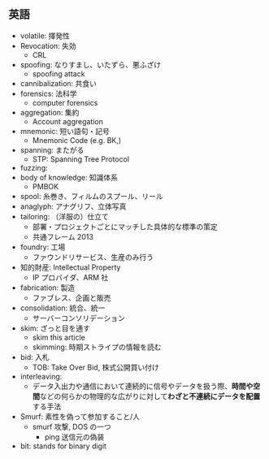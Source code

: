 ## 英語

- volatile: 揮発性
- Revocation: 失効
    - CRL
- spoofing: なりすまし、いたずら、悪ふざけ
    - spoofing attack
- cannibalization: 共食い
- forensics: 法科学
    - computer forensics
- aggregation: 集約
    - Account aggregation
- mnemonic: 短い語句・記号
    - Mnemonic Code (e.g. BK,)
- spanning: またがる
    - STP: Spanning Tree Protocol
- fuzzing:
- body of knowledge: 知識体系
    - PMBOK
- spool: 糸巻き、フィルムのスプール、リール
- anaglyph: アナグリフ、立体写真
- tailoring: （洋服の）仕立て
    - 部署・プロジェクトごとにマッチした具体的な標準の策定
    - 共通フレーム 2013
- foundry: 工場
    - ファウンドリサービス、生産のみ行う
- 知的財産: Intellectual Property
    - IP プロバイダ、ARM 社
- fabrication: 製造
    - ファブレス、企画と販売
- consolidation: 統合、統一
    - サーバーコンソリデーション
- skim: ざっと目を通す
    - skim this article
    - skimming: 時期ストライプの情報を読む
- bid: 入札
    - TOB: Take Over Bid, 株式公開買い付け
- interleaving:
    - データ入出力や通信において連続的に信号やデータを扱う際、**時間や空間**などの何らかの物理的な広がりに対して**わざと不連続にデータを配置**する手法
- Smurf: 素性を偽って参加すること/人
    - smurf 攻撃, DOS の一つ
        - ping 送信元の偽装
- bit: stands for binary digit

